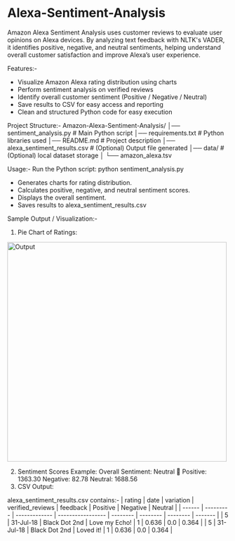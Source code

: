 # Alexa-Sentiment-Analysis
Amazon Alexa Sentiment Analysis uses customer reviews to evaluate user opinions on Alexa devices. By analyzing text feedback with NLTK's VADER, it identifies positive, negative, and neutral sentiments, helping understand overall customer satisfaction and improve Alexa’s user experience.

Features:-
- Visualize Amazon Alexa rating distribution using charts
- Perform sentiment analysis on verified reviews
- Identify overall customer sentiment (Positive / Negative / Neutral)
- Save results to CSV for easy access and reporting
- Clean and structured Python code for easy execution

Project Structure:-
Amazon-Alexa-Sentiment-Analysis/
│── sentiment_analysis.py          # Main Python script
│── requirements.txt               # Python libraries used
│── README.md                      # Project description
│── alexa_sentiment_results.csv    # (Optional) Output file generated
│── data/                          # (Optional) local dataset storage
│    └── amazon_alexa.tsv

Usage:-
Run the Python script:
python sentiment_analysis.py
- Generates charts for rating distribution.
- Calculates positive, negative, and neutral sentiment scores.
- Displays the overall sentiment.
- Saves results to alexa_sentiment_results.csv

Sample Output / Visualization:-
1. Pie Chart of Ratings:
<img width="500" height="500" alt="Output" src="https://github.com/user-attachments/assets/66658826-a6a6-408d-bc8a-2ddb42a8e5c9" />


2. Sentiment Scores Example:
Overall Sentiment: Neutral 🙂
Positive:  1363.30
Negative:   82.78
Neutral:   1688.56
3. CSV Output:

alexa_sentiment_results.csv contains:-
| rating | date      | variation     | verified\_reviews | feedback | Positive | Negative | Neutral |
| ------ | --------- | ------------- | ----------------- | -------- | -------- | -------- | ------- |
| 5      | 31-Jul-18 | Black Dot 2nd | Love my Echo!     | 1        | 0.636    | 0.0      | 0.364   |
| 5      | 31-Jul-18 | Black Dot 2nd | Loved it!         | 1        | 0.636    | 0.0      | 0.364   |


